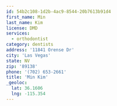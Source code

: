 ```yaml
---
id: 54b2c108-1d2b-4ac9-8544-20b7613b91d4
first_name: Min
last_name: Kim
license: DMD
services:
  - orthodontist
category: dentists
address: '11841 Orense Dr'
city: 'Las Vegas'
state: NV
zip: '89138'
phone: '(702) 653-2661'
title: 'Min Kim'
_geoloc:
  lat: 36.1606
  lng: -115.354
---
```

